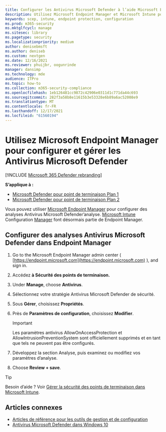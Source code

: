 ```yaml
---
title: Configurer les Antivirus Microsoft Defender à l’aide Microsoft Endpoint Manager
description: Utilisez Microsoft Endpoint Manager et Microsoft Intune pour configurer Antivirus Microsoft Defender et Endpoint Protection
keywords: scep, intune, endpoint protection, configuration
ms.prod: m365-security
ms.mktglfcycl: manage
ms.sitesec: library
ms.pagetype: security
ms.localizationpriority: medium
author: denisebmsft
ms.author: deniseb
ms.custom: nextgen
ms.date: 12/16/2021
ms.reviewer: phuijbr, oogunrinde
manager: dansimp
ms.technology: mde
audience: ITPro
ms.topic: how-to
ms.collection: m365-security-compliance
ms.openlocfilehash: 1eb126481cc9872c42906e0311d1c771da44c693
ms.sourcegitcommit: 282f3a58b8e11615b3e53328e6b89a6ac52008e9
ms.translationtype: MT
ms.contentlocale: fr-FR
ms.lasthandoff: 12/17/2021
ms.locfileid: "61560194"
---
```

# <a name="use-microsoft-endpoint-manager-to-configure-and-manage-microsoft-defender-antivirus"></a>Utilisez Microsoft Endpoint Manager pour configurer et gérer les Antivirus Microsoft Defender

[!INCLUDE [Microsoft 365 Defender rebranding](../../includes/microsoft-defender.md)]


**S’applique à :**

- [Microsoft Defender pour point de terminaison Plan 1](https://go.microsoft.com/fwlink/?linkid=2154037)
- [Microsoft Defender pour point de terminaison Plan 2](https://go.microsoft.com/fwlink/?linkid=2154037)

Vous pouvez utiliser [Microsoft Endpoint Manager](/mem/endpoint-manager-overview) pour configurer des analyses Antivirus Microsoft Defender’analyse. [Microsoft Intune](/mem/intune/fundamentals/what-is-intune) Configuration [Manager](/mem/configmgr/core/understand/introduction) font désormais partie de Endpoint Manager.

## <a name="configure-microsoft-defender-antivirus-scans-in-endpoint-manager"></a>Configurer des analyses Antivirus Microsoft Defender dans Endpoint Manager

1. Go to the Microsoft Endpoint Manager admin center ( [https://endpoint.microsoft.com](https://endpoint.microsoft.com) ), and sign in.

2. Accédez **à Sécurité des points de terminaison.**

3. Under **Manage**, choose **Antivirus**.

4. Sélectionnez votre stratégie Antivirus Microsoft Defender de sécurité.

5. Sous **Gérer**, choisissez **Propriétés**.

6. Près de **Paramètres de configuration**, choisissez **Modifier**.

   > [!IMPORTANT]
   > Les paramètres antivirus AllowOnAccessProtection et AllowIntrusionPreventionSystem sont officiellement supprimés et en tant que tels ne peuvent pas être configurés. 

7. Développez  la section Analyse, puis examinez ou modifiez vos paramètres d’analyse.

8. Choose **Review + save**.

> [!TIP]
> Besoin d’aide ? Voir [Gérer la sécurité des points de terminaison dans Microsoft Intune](/mem/intune/protect/endpoint-security).

## <a name="related-articles"></a>Articles connexes

- [Articles de référence pour les outils de gestion et de configuration](configuration-management-reference-microsoft-defender-antivirus.md)
- [Antivirus Microsoft Defender dans Windows 10](microsoft-defender-antivirus-in-windows-10.md)
